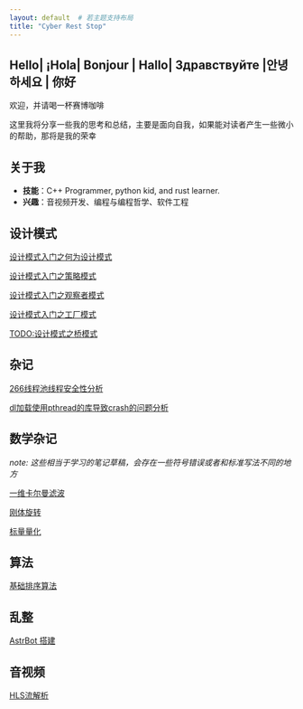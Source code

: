```yaml
---
layout: default  # 若主题支持布局
title: "​Cyber ​Rest Stop​"
---
```


## Hello| ¡Hola| Bonjour | Hallo| Здравствуйте |안녕하세요 | 你好
欢迎，并请喝一杯赛博咖啡

这里我将分享一些我的思考和总结，主要是面向自我，如果能对读者产生一些微小的帮助，那将是我的荣幸

## 关于我
- **技能**：C++ Programmer, python kid, and rust learner.
- **兴趣**：音视频开发、编程与编程哲学、软件工程



## 设计模式

[设计模式入门之何为设计模式](design_pattern/template.md)

[设计模式入门之策略模式](design_pattern/strategy.md)

[设计模式入门之观察者模式](design_pattern/observer.md)

[设计模式入门之工厂模式](design_pattern/factory.md)

[TODO:设计模式之桥模式]()

## 杂记

[266线程池线程安全性分析](misc/266线程池线程安全性分析.md)

[dl加载使用pthread的库导致crash的问题分析](gdb/动态记载library缺少pthread符号.md)

## 数学杂记

*note: 这些相当于学习的笔记草稿，会存在一些符号错误或者和标准写法不同的地方*

[一维卡尔曼滤波](https://github.com/feiyangyy/feiyangyy.github.io/blob/main/files/kalman.pdf)

[刚体旋转]((https://github.com/feiyangyy/feiyangyy.github.io/blob/main/files/rotation.pdf))

[标量量化](files/标量量化.md)

<!-- [傅里叶变换](signals/傅里叶变换.md)

[奈奎斯特采样定理](signals/奈奎斯特采样定理.md)

[复数域傅里叶级数](signals/复数域傅里叶级数.md)

[时间连续信号的傅里叶变换](signals/复数域傅里叶级数.md) -->



## 算法
[基础排序算法](algorithm/基础排序算法.md)

## 乱整
[AstrBot 搭建](screwing/AstrBot搭建教程.md)


## 音视频

[HLS流解析](av/HLS流详解.md)


